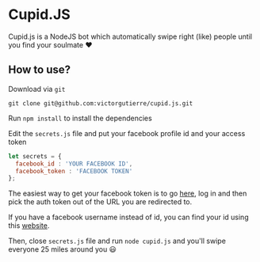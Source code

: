 # Cupid.JS

Cupid.js is a NodeJS bot which automatically swipe right (like) people until you find your soulmate :heart:

## How to use?

Download via `git`

```
git clone git@github.com:victorgutierre/cupid.js.git
```

Run `npm install` to install the dependencies

Edit the `secrets.js` file and put your facebook profile id and your access token

```javascript
let secrets = {
  facebook_id : 'YOUR FACEBOOK ID',
  facebook_token : 'FACEBOOK TOKEN'
};
```

The easiest way to get your facebook token is to go [here](https://www.facebook.com/dialog/oauth?client_id=464891386855067&redirect_uri=https://www.facebook.com/connect/login_success.html&scope=basic_info,email,public_profile,user_about_me,user_activities,user_birthday,user_education_history,user_friends,user_interests,user_likes,user_location,user_photos,user_relationship_details&response_type=token), log in and then pick the auth token out of the URL you are redirected to.

If you have a facebook username instead of id, you can find your id using this [website](http://findmyfbid.com/).

Then, close `secrets.js` file and run `node cupid.js` and you'll swipe everyone 25 miles around you :smiley: 


